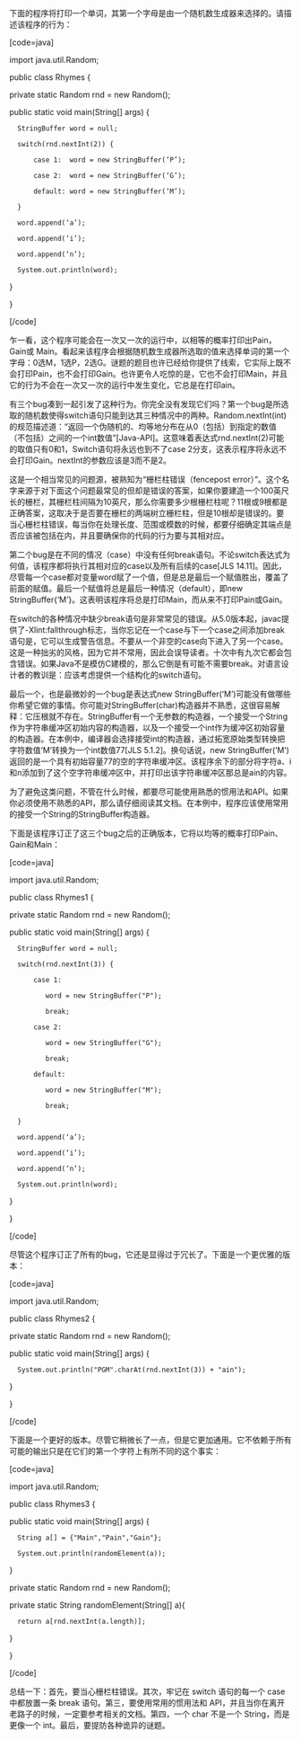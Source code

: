 下面的程序将打印一个单词，其第一个字母是由一个随机数生成器来选择的。请描述该程序的行为： 
[code=java]
import java.util.Random;
public class Rhymes {
   private static Random rnd = new Random();
   public static void main(String[] args) {
      StringBuffer word = null;
      switch(rnd.nextInt(2)) {
          case 1:  word = new StringBuffer(‘P’);
          case 2:  word = new StringBuffer(‘G’);
          default: word = new StringBuffer(‘M’);
      }
      word.append(‘a’);
      word.append(‘i’);
      word.append(‘n’);
      System.out.println(word);
   }
}
[/code]
乍一看，这个程序可能会在一次又一次的运行中，以相等的概率打印出Pain，Gain或 Main。看起来该程序会根据随机数生成器所选取的值来选择单词的第一个字母：0选M，1选P，2选G。谜题的题目也许已经给你提供了线索，它实际上既不会打印Pain，也不会打印Gain。也许更令人吃惊的是，它也不会打印Main，并且它的行为不会在一次又一次的运行中发生变化，它总是在打印ain。 
有三个bug凑到一起引发了这种行为。你完全没有发现它们吗？第一个bug是所选取的随机数使得switch语句只能到达其三种情况中的两种。Random.nextInt(int)的规范描述道：“返回一个伪随机的、均等地分布在从0（包括）到指定的数值（不包括）之间的一个int数值”[Java-API]。这意味着表达式rnd.nextInt(2)可能的取值只有0和1，Switch语句将永远也到不了case 2分支，这表示程序将永远不会打印Gain。nextInt的参数应该是3而不是2。 
这是一个相当常见的问题源，被熟知为“栅栏柱错误（fencepost error）”。这个名字来源于对下面这个问题最常见的但却是错误的答案，如果你要建造一个100英尺长的栅栏，其栅栏柱间隔为10英尺，那么你需要多少根栅栏柱呢？11根或9根都是正确答案，这取决于是否要在栅栏的两端树立栅栏柱，但是10根却是错误的。要当心栅栏柱错误，每当你在处理长度、范围或模数的时候，都要仔细确定其端点是否应该被包括在内，并且要确保你的代码的行为要与其相对应。 
第二个bug是在不同的情况（case）中没有任何break语句。不论switch表达式为何值，该程序都将执行其相对应的case以及所有后续的case[JLS 14.11]。因此，尽管每一个case都对变量word赋了一个值，但是总是最后一个赋值胜出，覆盖了前面的赋值。最后一个赋值将总是最后一种情况（default），即new StringBuffer{‘M’}。这表明该程序将总是打印Main，而从来不打印Pain或Gain。 
在switch的各种情况中缺少break语句是非常常见的错误。从5.0版本起，javac提供了-Xlint:fallthrough标志，当你忘记在一个case与下一个case之间添加break语句是，它可以生成警告信息。不要从一个非空的case向下进入了另一个case。这是一种拙劣的风格，因为它并不常用，因此会误导读者。十次中有九次它都会包含错误。如果Java不是模仿C建模的，那么它倒是有可能不需要break。对语言设计者的教训是：应该考虑提供一个结构化的switch语句。 
最后一个，也是最微妙的一个bug是表达式new StringBuffer(‘M’)可能没有做哪些你希望它做的事情。你可能对StringBuffer(char)构造器并不熟悉，这很容易解释：它压根就不存在。StringBuffer有一个无参数的构造器，一个接受一个String作为字符串缓冲区初始内容的构造器，以及一个接受一个int作为缓冲区初始容量的构造器。在本例中，编译器会选择接受int的构造器，通过拓宽原始类型转换把字符数值‘M’转换为一个int数值77[JLS 5.1.2]。换句话说，new StringBuffer(‘M’)返回的是一个具有初始容量77的空的字符串缓冲区。该程序余下的部分将字符a、i和n添加到了这个空字符串缓冲区中，并打印出该字符串缓冲区那总是ain的内容。 
为了避免这类问题，不管在什么时候，都要尽可能使用熟悉的惯用法和API。如果你必须使用不熟悉的API，那么请仔细阅读其文档。在本例中，程序应该使用常用的接受一个String的StringBuffer构造器。 
下面是该程序订正了这三个bug之后的正确版本，它将以均等的概率打印Pain、Gain和Main： 
[code=java]
import java.util.Random;
public class Rhymes1 {
   private static Random rnd = new Random();
   public static void main(String[] args) {
      StringBuffer word = null;
      switch(rnd.nextInt(3)) {
          case 1:  
             word = new StringBuffer("P");
             break;
          case 2:  
             word = new StringBuffer("G");
             break;
          default:
             word = new StringBuffer("M");
             break;
      }
      word.append(‘a’);
      word.append(‘i’);
      word.append(‘n’);
      System.out.println(word);
   }
}
[/code]
尽管这个程序订正了所有的bug，它还是显得过于冗长了。下面是一个更优雅的版本：
[code=java] 
import java.util.Random;
public class Rhymes2 {
   private static Random rnd = new Random();
   public static void main(String[] args) {
      System.out.println("PGM".charAt(rnd.nextInt(3)) + "ain");
   }
}
[/code]
下面是一个更好的版本。尽管它稍微长了一点，但是它更加通用。它不依赖于所有可能的输出只是在它们的第一个字符上有所不同的这个事实： 
[code=java]
import java.util.Random;
public class Rhymes3 {
   public static void main(String[] args) {
      String a[] = {"Main","Pain","Gain"};
      System.out.println(randomElement(a));
   }
   private static Random rnd = new Random();
   private static String randomElement(String[] a){
      return a[rnd.nextInt(a.length)];
   }      
}
[/code]
总结一下：首先，要当心栅栏柱错误。其次，牢记在 switch 语句的每一个 case 中都放置一条 break 语句。第三，要使用常用的惯用法和 API，并且当你在离开老路子的时候，一定要参考相关的文档。第四，一个 char 不是一个 String，而是更像一个 int。最后，要提防各种诡异的谜题。